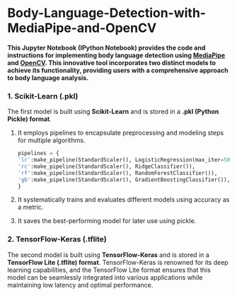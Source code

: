 # Body-Language-Detection-with-MediaPipe-and-OpenCV
**This Jupyter Notebook (IPython Notebook) provides the code and instructions for implementing body language detection using [MediaPipe](https://github.com/google/mediapipe) and [OpenCV](https://github.com/opencv/opencv). This innovative tool incorporates two distinct models to achieve its functionality, providing users with a comprehensive approach to body language analysis.**
### 1. Scikit-Learn (.pkl)
The first model is built using **Scikit-Learn** and is stored in a **.pkl (Python Pickle) format**.
1. It employs pipelines to encapsulate preprocessing and modeling steps for multiple algorithms.
    ```python
   pipelines = {
    'lr':make_pipeline(StandardScaler(), LogisticRegression(max_iter=5000)),
    'rc':make_pipeline(StandardScaler(), RidgeClassifier()),
    'rf':make_pipeline(StandardScaler(), RandomForestClassifier()),
    'gb':make_pipeline(StandardScaler(), GradientBoostingClassifier()),
    }
    ```

2. It systematically trains and evaluates different models using accuracy as a metric.
3. It saves the best-performing model for later use using pickle.
### 2. TensorFlow-Keras (.tflite)

The second model is built using **TensorFlow-Keras** and is stored in a **TensorFlow Lite (.tflite) format**. TensorFlow-Keras is renowned for its deep learning capabilities, and the TensorFlow Lite format ensures that this model can be seamlessly integrated into various applications while maintaining low latency and optimal performance.


